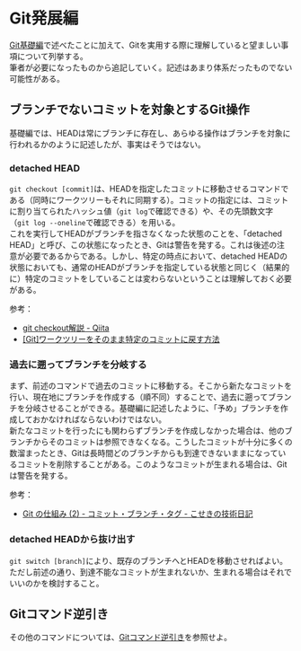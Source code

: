 # Git発展編
[Git基礎編](./git-basic.html)で述べたことに加えて、Gitを実用する際に理解していると望ましい事項について列挙する。  
筆者が必要になったものから追記していく。記述はあまり体系だったものでない可能性がある。

## ブランチでないコミットを対象とするGit操作
基礎編では、HEADは常にブランチに存在し、あらゆる操作はブランチを対象に行われるかのように記述したが、事実はそうではない。

### detached HEAD
`git checkout [commit]`は、HEADを指定したコミットに移動させるコマンドである（同時にワークツリーもそれに同期する）。コミットの指定には、コミットに割り当てられたハッシュ値（`git log`で確認できる）や、その先頭数文字（`git log --oneline`で確認できる）を用いる。  
これを実行してHEADがブランチを指さなくなった状態のことを、「detached HEAD」と呼び、この状態になったとき、Gitは警告を発する。これは後述の注意が必要であるからである。しかし、特定の時点において、detached HEADの状態においても、通常のHEADがブランチを指定している状態と同じく（結果的に）特定のコミットをしていることは変わらないということは理解しておく必要がある。

参考：
* [git checkout解説 - Qiita](https://qiita.com/yunano/items/f3133ea64efed762df2f)
* [\[Git\]ワークツリーをそのまま特定のコミットに戻す方法](https://kajindowsxp.com/git-reset/)

### 過去に遡ってブランチを分岐する
まず、前述のコマンドで過去のコミットに移動する。そこから新たなコミットを行い、現在地にブランチを作成する（順不同）することで、過去に遡ってブランチを分岐させることができる。基礎編に記述したように、「予め」ブランチを作成しておかなければならないわけではない。  
新たなコミットを行ったにも関わらずブランチを作成しなかった場合は、他のブランチからそのコミットは参照できなくなる。こうしたコミットが十分に多くの数溜まったとき、Gitは長時間どのブランチからも到達できないままになっているコミットを削除することがある。このようなコミットが生まれる場合は、Gitは警告を発する。

参考：
* [Git の仕組み (2) - コミット・ブランチ・タグ - こせきの技術日記](https://koseki.hatenablog.com/entry/2014/06/11/inside-git-2a)

### detached HEADから抜け出す
`git switch [branch]`により、既存のブランチへとHEADを移動させればよい。ただし前述の通り、到達不能なコミットが生まれないか、生まれる場合はそれでいいのかを検討すること。

## Gitコマンド逆引き
その他のコマンドについては、[Gitコマンド逆引き](./git-commands.html)を参照せよ。





<!-- 
概念の導入
* git 一般
    * https://snowsystem.net/git/git-master/git-1/
    * https://backlog.com/ja/git-tutorial/
    * https://note.com/asahi_ictrad/n/n8764312bd843
    * https://qiita.com/_ha1f/items/2dca1047c57d4f0bd465
    * [Git の仕組み (1) - こせきの技術日記](https://koseki.hatenablog.com/entry/2014/04/22/inside-git-1)  
    * [Git の仕組み (2) - コミット・ブランチ・タグ - こせきの技術日記](https://koseki.hatenablog.com/entry/2014/06/11/inside-git-2)  
    * [【Git】新人エンジニア、git pushまでの道 - Qiita](https://qiita.com/yukibe/items/9ef9d54f2e7d53cfb51c)  
    * [あなたはまだGitを使いこなせていない - Qiita](https://qiita.com/hitochan/items/32f43181a3e7db342188)  
    * https://www.asobou.co.jp/blog/web/git-beginner
    * https://zenn.dev/coder_ka/articles/1424213850674e#fn-8c67-1
* 過去のコミットを参照する
    * https://qiita.com/yagaodekawasu/items/18a2c395722a4f012338
    * https://prograshi.com/general/git/meaning-of-head-and-at-mark/
* checkout, switch; reset, restore
    * https://kakakakakku.hatenablog.com/entry/2020/04/08/151627
    * https://ebc-2in2crc.hatenablog.jp/entry/2020/11/22/130521
    * https://qiita.com/shuntaro_tamura/items/db1aef9cf9d78db50ffe
* リモート追跡ブランチ
    * 後述するリモートリポジトリを設定した場合、ローカルリポジトリ内のブランチにはそれぞれ、リモート追跡ブランチと呼ばれる、リモートリポジトリ内の対応するブランチ（＝上流ブランチ）を追跡する（反映する）ブランチが設定される。リモート追跡ブランチは、変更をリモートリポジトリからローカルリポジトリに取り込む際に利用される。
    [Git で「追跡ブランチ」って言うのやめましょう - Qiita](https://qiita.com/uasi/items/69368c17c79e99aaddbf)  
* pull, fetch
    * https://tech-blog.rakus.co.jp/entry/20220805/git
    * リモートリポジトリ内のあるブランチを、フェッチはリモート追跡ブランチに、プルは*作業中のワークツリーに、*「マージ」する。次のコマンドは、どちらもリモートのoriginリポジトリ内のmainブランチを「マージ」してきている。フェッチだけでは変更がワークツリーに反映されないことに注意せよ。そのためには別途マージが必要である。
    ```
    git fetch origin main
    git pull origin main
    ```
    [【初心者向け】git fetch、git merge、git pullの違いについて - Qiita](https://qiita.com/wann/items/688bc17460a457104d7d)

    リモート追跡ブランチってリモート（origin）がmasterブランチ、ローカルがmainブランチだったらorigin/master？
    「作業中のワークツリーに」は本当？非ブランチのコミットへもプルできる？
    * git pushがリモートリポジトリにおけるgit merge main(localの) のことであることを記述
* git diff
    * https://qiita.com/shibukk/items/8c9362a5bd399b9c56be
    * https://kemarii.com/blog/git/git-diff-cached/
    * ステージした変更を参照する
        * https://qiita.com/miriwo/items/74ec1cfe2f4754d4cb8a
* インデックスの正体
    * [Gitのインデックスの中身](https://zenn.dev/kaityo256/articles/inside_the_index)

git addのオプション
    git add -u
    ```
    `-u`オプションを用いると、已にGitで管理されている全てのファイルに生じた変更が登録される。
    ```
    git add -A
    ```
    `-A`オプションを用いると、`-u`オプションでステージされるものに加えて、まだGitに管理されていないファイルにおける変更（すなわちGit管理下へのそのファイルの追加）もステージされる。

[gitconfig の基本を理解する - Qiita](https://qiita.com/shionit/items/fb4a1a30538f8d335b35)

git reset --soft: コミットを取り消す


### ブランチをマージする
現在のブランチに別のブランチでの変更状況を取り込んだコミットを作成する。注意すべきことに、あくまで変更を取り込んでくるのであって、それらを統合する訳ではない。次のコマンドは、現在のブランチ（例えばmain）にsubブランチを取り込む。このとき、mainブランチはここで生成される、（元の）mainとsubを親とするマージコミットに移動する。subブランチは移動しない。
```
git merge sub
```
マージを行う際、コンフリクト（食い違う変更が混在すること）が発生することがある。その場合、どの変更を採用するかを手動のファイル編集で選択したのち、ステージ・コミットをする（`git merge --continue`でまとめて行うこともできるらしい）か、マージを取り消す（`git merge --abort`による）かのどちらかを行う必要がある。

    ブランチ以外から操作できるか？

参考：
* [ブランチの統合｜サル先生のGit入門【プロジェクト管理ツールBacklog】](https://backlog.com/ja/git-tutorial/stepup/04/)
* [git merge(マージ)とは何か？使い方を実例で解説｜-mオプションでコミットメッセージを指定する方法](https://prograshi.com/general/git/how-to-use-git-merge/)
* [git merge でのコンフリクト(競合)の解決方法まとめ \| WWWクリエイターズ](https://www-creators.com/archives/1938)

### リモートリポジトリの状態をローカルにコピーする
すでにリモートリポジトリに存在するプロジェクトをローカルにダウンロードしたい場合、クローンを行えばよい。次のコマンドは、URLのリモートリポジトリにあるファイル群を含む新たなディレクトリを、現在の位置に作成する。
```
git clone https://github.com/xxx/yyy.git
```